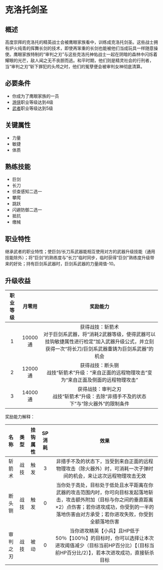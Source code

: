 # 克洛托剑圣

## 概述

高度崇拜的克洛托的精英战士会被鹰眼家族看中，训练成克洛托剑圣。这些战士拥有炉火纯青的挥舞长剑的技术，即使再笨重的长剑也能被他们当成玩具一样随意操使。鹰眼家族特制的“审判之刃”与这些克洛托神佑战士一起在阴暗的森林中闪烁着耀眼的光芒，敌人闻之无不丧胆而逃。和平时期，他们则是精灵社会的行刑者，当“审判之刃”斩下罪犯的头颅之时，他们的冤孽便会被审判女神彻底清算。

## 必要条件

* 你成为了鹰眼家族的一员
* <a href="../ranger" target="_blank">游侠</a>职业等级达到4级
* <a href="../../../basicJob/Warrior" target="_blank">武者</a>职业等级达到5级

## 关键属性

* 力量
* 敏捷
* 体质

## 熟练技能

* 巨剑
* 长刀
* 侦查感知二选一
* 攀爬
* 跳跃
* 闪避防御二选一
* 抵抗
* 缴械

## 职业特性

继承武者的职业特性；使巨剑/长刀系武器能相互使用对方的武器升级技能（通用技能除外）；将“巨剑”的熟练度与“长刀”临时同步，临时获得“巨剑”熟练度升级带来的好处；持有巨剑系武器时，巨剑系武器的力量阈值-10。

## 升级收益

职业等级|月零用|奖励能力
:--:|:--:|:--:
1|10000通|获得战技：斩箭术<br>对于巨剑系武器，将“消耗2武器等级，使得武器可以挂钩敏捷属性进行检定”加入武器升级公式，并立刻获得一次“将长刀/巨剑系武器重铸为巨剑系武器”的机会
2|12000通|获得战技：断头铡<br>战技“斩箭术”升级：“来自正面的远程物理攻击”变为“来自正面及侧面的远程物理攻击”
3|14000通|获得战技：审判之刃<br>战技“斩箭术”升级：去除“非措手不及的状态下”与“除火器外”的限制条件

奖励能力解释：

名称|类型|挂钩属性|SP消耗|效果
:--:|:--:|:--:|:--:|:--:
斩箭术|战技|触发|3|非措手不及的状态下，当受到来自正面的远程物理攻击（除火器外）时，可消耗一次子弹时间的机会，来让这次远程物理攻击无效
断头铡|战技|触发|0|当你处于高处，目标处于低处且水平距离在你武器的攻击范围内时，你可向目标发起落地斩击，攻击额外附加（目标与你之间的垂直距离×2）点伤害；若你进攻成功，你受到的一半的落地伤害由对方承受；若你进攻失败，你受到全额落地伤害
审判之刃|战技|被动|0|当你进攻精英【小兵】且HP低于50％【100％】的目标时，你可以选择让本次进攻阈值减少（目标当前HP百分比）【（目标当前HP百分比/2）】，若本次进攻成功，直接斩杀目标

